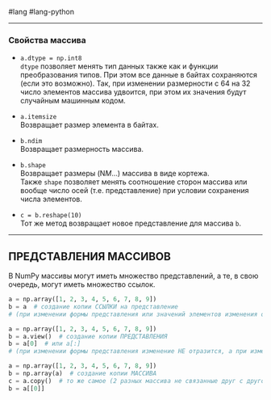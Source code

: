 #lang #lang-python 

---
### Свойства массива

- `a.dtype = np.int8`  
  `dtype` позволяет менять тип данных также как и функции преобразования типов. При этом все данные в байтах сохраняются (если это возможно). Так, при изменении размерности с 64 на 32 число элементов массива удвоится, при этом их значения будут случайным машинным кодом.

- `a.itemsize`  
  Возвращает размер элемента в байтах.

- `b.ndim`  
  Возвращает размерность массива.

- `b.shape`  
  Возвращает размеры (N*M*...) массива в виде кортежа.  
  Также `shape` позволяет менять соотношение сторон массива или вообще число осей (т.е. представление) при условии сохранения числа элементов.

- `c = b.reshape(10)`  
  Тот же метод возвращает новое представление для массива `b`.

---

## ПРЕДСТАВЛЕНИЯ МАССИВОВ

В NumPy массивы могут иметь множество представлений, а те, в свою очередь, могут иметь множество ссылок.

```python
a = np.array([1, 2, 3, 4, 5, 6, 7, 8, 9])
b = a  # создание копии ССЫЛКИ на представление
# (при изменении формы представления или значений элементов изменения отражаются)
```

```python
a = np.array([1, 2, 3, 4, 5, 6, 7, 8, 9])
b = a.view()  # создание копии ПРЕДСТАВЛЕНИЯ
b = a[0]  # или a[:]
# (при изменении формы представления изменение НЕ отразится, а при изменении значений элементов скажется)
```

```python
a = np.array([1, 2, 3, 4, 5, 6, 7, 8, 9])
b = np.array(a)  # создание копии МАССИВА
c = a.copy()  # то же самое (2 разных массива не связанные друг с другом)
b = a[[0]]
```
